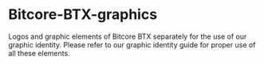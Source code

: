 # Bitcore-BTX-graphics
Logos and graphic elements of Bitcore BTX separately for the use of our graphic identity.  Please refer to our graphic identity guide for proper use of all these elements.
